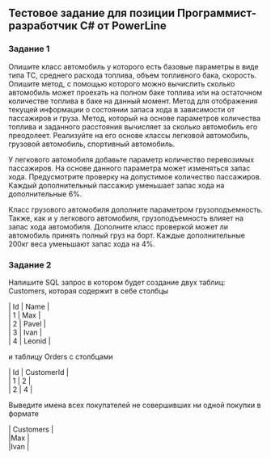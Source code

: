## Тестовое задание для позиции Программист-разработчик C# от PowerLine

### Задание 1

Опишите класс автомобиль у которого есть базовые параметры в виде типа ТС, среднего расхода топлива, объем топливного бака, скорость. Опишите метод, с помощью которого можно вычислить сколько автомобиль может проехать на полном баке топлива или на остаточном количестве топлива в баке на данный момент. Метод для отображения текущей информации о состоянии запаса хода в зависимости от пассажиров и груза. Метод, который на основе параметров количества топлива и заданного расстояния вычисляет за сколько автомобиль его преодолеет. Реализуйте на его основе классы легковой автомобиль, грузовой автомобиль, спортивный автомобиль. 

У легкового автомобиля добавьте параметр количество перевозимых пассажиров. На основе данного параметра может изменяться запас хода. Предусмотрите проверку на допустимое количество пассажиров. Каждый дополнительный пассажир уменьшает запас хода на дополнительные 6%. 

Класс грузового автомобиля дополните параметром грузоподъемность. Также, как и у легкового автомобиля, грузоподъемность влияет на запас хода автомобиля. Дополните класс проверкой может ли автомобиль принять полный груз на борт. Каждые дополнительные 200кг веса уменьшают запас хода на 4%.

### Задание 2

Напишите SQL запрос в котором будет создание двух таблиц: Customers, которая содержит в себе столбцы

| Id | Name   |  
| 1  | Max    |  
| 2  | Pavel  |  
| 3  | Ivan   |  
| 4  | Leonid |  
  
и таблицу Orders с столбцами   
  
| Id | CustomerId |  
| 1  | 2          |  
| 2  | 4          |  

Выведите имена всех покупателей не совершивших ни одной покупки в формате   
  
| Customers |  
|Max        |  
|Ivan       |  

